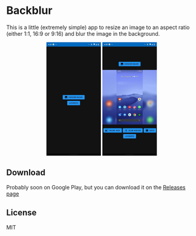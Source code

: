 # Backblur

This is a little (extremely simple) app to resize an image to an aspect ratio (either 1:1, 16:9 or 9:16) and blur the image in the background.

<p align="center">
<img src="https://raw.githubusercontent.com/idkwhatusernameuse/Backblur/master/art/1.jpg" height="300"/>
<img src="https://raw.githubusercontent.com/idkwhatusernameuse/Backblur/master/art/2.jpg" height="300"/>
</p>

## Download

Probably soon on Google Play, but you can download it on the [Releases page](https://github.com/idkwhatusernameuse/Backblur/releases)

## License

MIT
